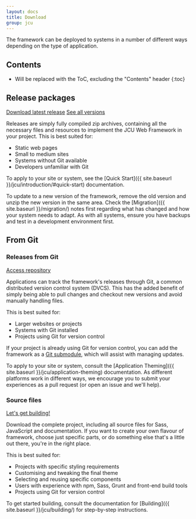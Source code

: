 ```yaml
---
layout: docs
title: Download
group: jcu
---
```


The framework can be deployed to systems in a number of different ways depending
on the type of application.

## Contents

* Will be replaced with the ToC, excluding the "Contents" header
{:toc}


## Release packages

<a class="btn btn-outline-primary" href="{{ site.download.dist }}">Download
latest release</a>
<a class="btn btn-outline-primary" href="{{ site.baseurl }}/releases">See all
versions</a>

Releases are simply fully compiled zip archives, containing all the necessary
files and resources to implement the JCU Web Framework in your project.  This is
best suited for:

* Static web pages
* Small to medium sites
* Systems without Git available
* Developers unfamiliar with Git

To apply to your site or system, see the
[Quick Start]({{ site.baseurl }}/jcu/introduction/#quick-start) documentation.

To update to a new version of the framework, remove the old version and unzip
the new version in the same area.  Check the [Migration]({{ site.baseurl
}}/migration/) notes first regarding what has changed and how your system needs to
adapt.  As with all systems, ensure you have backups and test in a development
environment first.

## From Git

### Releases from Git

<a class="btn btn-outline-primary" href="{{ site.repo }}">Access repository</a>

Applications can track the framework's releases through Git, a common
distributed version control system (DVCS).  This has the added benefit of simply
being able to pull changes and checkout new versions and avoid manually handling
files.

This is best suited for:

* Larger websites or projects
* Systems with Git installed
* Projects using Git for version control

If your project is already using Git for version control, you can add
the framework as a [Git
submodule](http://www.git-scm.com/book/en/Git-Tools-Submodules), which will
assist with managing updates.

To apply to your site or system, consult the [Application Theming]({{
site.baseurl }}/jcu/application-theming) documentation.  As different platforms
work in different ways, we encourage you to submit your experiences as a pull
request (or open an issue and we'll help).

### Source files

<a class="btn btn-outline-primary" href="{{ site.baseurl }}/jcu/building/">Let's get building!</a>

Download the complete project, including all source files for Sass, JavaScript
and documentation.  If you want to create your own flavour of framework, choose
just specific parts, or do something else that's a little out there, you're in
the right place.

This is best suited for:

* Projects with specific styling requirements
* Customising and tweaking the final theme
* Selecting and reusing specific components
* Users with experience with npm, Sass, Grunt and front-end build tools
* Projects using Git for version control

To get started building, consult the documentation for
[Building]({{ site.baseurl }}/jcu/building/) for step-by-step instructions.
